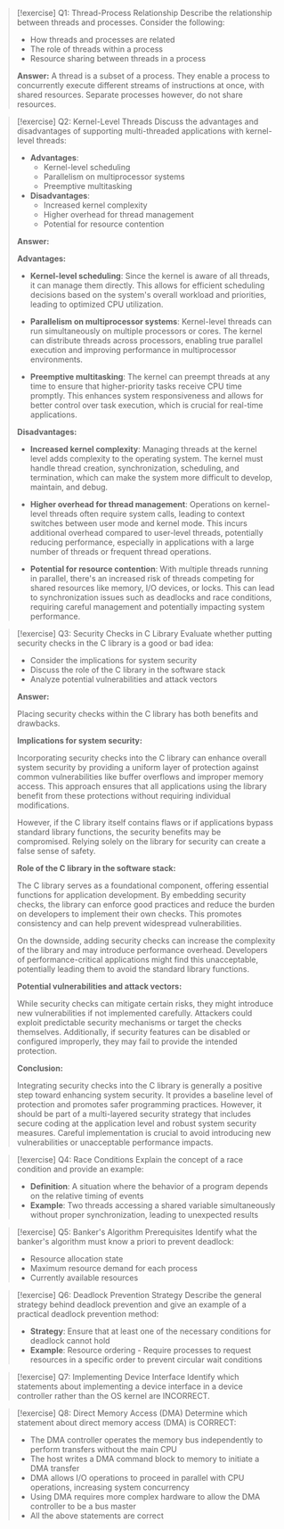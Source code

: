 > [!exercise] Q1: Thread-Process Relationship
> Describe the relationship between threads and processes. Consider the following:
> - How threads and processes are related
> - The role of threads within a process
> - Resource sharing between threads in a process
> 
> **Answer:**
> A thread is a subset of a process. They enable a process to concurrently execute different streams of instructions at once, with shared resources. Separate processes however, do not share resources. 

> [!exercise] Q2: Kernel-Level Threads
> Discuss the advantages and disadvantages of supporting multi-threaded applications with kernel-level threads:
> - **Advantages**: 
>   - Kernel-level scheduling
>   - Parallelism on multiprocessor systems
>   - Preemptive multitasking
> - **Disadvantages**:
>   - Increased kernel complexity
>   - Higher overhead for thread management
>   - Potential for resource contention
>
> **Answer:**
>
> **Advantages:**
>
> - **Kernel-level scheduling**: Since the kernel is aware of all threads, it can manage them directly. This allows for efficient scheduling decisions based on the system's overall workload and priorities, leading to optimized CPU utilization.
>
> - **Parallelism on multiprocessor systems**: Kernel-level threads can run simultaneously on multiple processors or cores. The kernel can distribute threads across processors, enabling true parallel execution and improving performance in multiprocessor environments.
>
> - **Preemptive multitasking**: The kernel can preempt threads at any time to ensure that higher-priority tasks receive CPU time promptly. This enhances system responsiveness and allows for better control over task execution, which is crucial for real-time applications.
>
> **Disadvantages:**
>
> - **Increased kernel complexity**: Managing threads at the kernel level adds complexity to the operating system. The kernel must handle thread creation, synchronization, scheduling, and termination, which can make the system more difficult to develop, maintain, and debug.
>
> - **Higher overhead for thread management**: Operations on kernel-level threads often require system calls, leading to context switches between user mode and kernel mode. This incurs additional overhead compared to user-level threads, potentially reducing performance, especially in applications with a large number of threads or frequent thread operations.
>
> - **Potential for resource contention**: With multiple threads running in parallel, there's an increased risk of threads competing for shared resources like memory, I/O devices, or locks. This can lead to synchronization issues such as deadlocks and race conditions, requiring careful management and potentially impacting system performance.

> [!exercise] Q3: Security Checks in C Library
> Evaluate whether putting security checks in the C library is a good or bad idea:
> - Consider the implications for system security
> - Discuss the role of the C library in the software stack
> - Analyze potential vulnerabilities and attack vectors
>
> **Answer:**
>
> Placing security checks within the C library has both benefits and drawbacks.
>
> **Implications for system security:**
>
> Incorporating security checks into the C library can enhance overall system security by providing a uniform layer of protection against common vulnerabilities like buffer overflows and improper memory access. This approach ensures that all applications using the library benefit from these protections without requiring individual modifications.
>
> However, if the C library itself contains flaws or if applications bypass standard library functions, the security benefits may be compromised. Relying solely on the library for security can create a false sense of safety.
>
> **Role of the C library in the software stack:**
>
> The C library serves as a foundational component, offering essential functions for application development. By embedding security checks, the library can enforce good practices and reduce the burden on developers to implement their own checks. This promotes consistency and can help prevent widespread vulnerabilities.
>
> On the downside, adding security checks can increase the complexity of the library and may introduce performance overhead. Developers of performance-critical applications might find this unacceptable, potentially leading them to avoid the standard library functions.
>
> **Potential vulnerabilities and attack vectors:**
>
> While security checks can mitigate certain risks, they might introduce new vulnerabilities if not implemented carefully. Attackers could exploit predictable security mechanisms or target the checks themselves. Additionally, if security features can be disabled or configured improperly, they may fail to provide the intended protection.
>
> **Conclusion:**
>
> Integrating security checks into the C library is generally a positive step toward enhancing system security. It provides a baseline level of protection and promotes safer programming practices. However, it should be part of a multi-layered security strategy that includes secure coding at the application level and robust system security measures. Careful implementation is crucial to avoid introducing new vulnerabilities or unacceptable performance impacts.

> [!exercise] Q4: Race Conditions
> Explain the concept of a race condition and provide an example:
> - **Definition**: A situation where the behavior of a program depends on the relative timing of events
> - **Example**: Two threads accessing a shared variable simultaneously without proper synchronization, leading to unexpected results

> [!exercise] Q5: Banker's Algorithm Prerequisites
> Identify what the banker's algorithm must know a priori to prevent deadlock:
> - Resource allocation state
> - Maximum resource demand for each process
> - Currently available resources

> [!exercise] Q6: Deadlock Prevention Strategy
> Describe the general strategy behind deadlock prevention and give an example of a practical deadlock prevention method:
> - **Strategy**: Ensure that at least one of the necessary conditions for deadlock cannot hold
> - **Example**: Resource ordering - Require processes to request resources in a specific order to prevent circular wait conditions

> [!exercise] Q7: Implementing Device Interface
> Identify which statements about implementing a device interface in a device controller rather than the OS kernel are INCORRECT.

> [!exercise] Q8: Direct Memory Access (DMA)
> Determine which statement about direct memory access (DMA) is CORRECT:
> - The DMA controller operates the memory bus independently to perform transfers without the main CPU
> - The host writes a DMA command block to memory to initiate a DMA transfer
> - DMA allows I/O operations to proceed in parallel with CPU operations, increasing system concurrency
> - Using DMA requires more complex hardware to allow the DMA controller to be a bus master
> - All the above statements are correct
